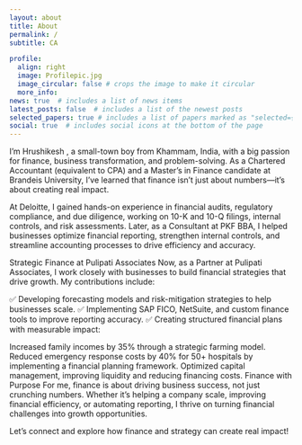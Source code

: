 ```yaml
---
layout: about
title: About
permalink: /
subtitle: CA

profile:
  align: right
  image: Profilepic.jpg
  image_circular: false # crops the image to make it circular
  more_info: 
news: true  # includes a list of news items
latest_posts: false  # includes a list of the newest posts
selected_papers: true # includes a list of papers marked as "selected={true}"
social: true  # includes social icons at the bottom of the page
---
```


I’m Hrushikesh , a small-town boy from Khammam, India, with a big passion for finance, business transformation, and problem-solving. As a Chartered Accountant (equivalent to CPA) and a Master’s in Finance candidate at Brandeis University, I’ve learned that finance isn’t just about numbers—it’s about creating real impact.

At Deloitte, I gained hands-on experience in financial audits, regulatory compliance, and due diligence, working on 10-K and 10-Q filings, internal controls, and risk assessments. Later, as a Consultant at PKF BBA, I helped businesses optimize financial reporting, strengthen internal controls, and streamline accounting processes to drive efficiency and accuracy.

Strategic Finance at Pulipati Associates
Now, as a Partner at Pulipati Associates, I work closely with businesses to build financial strategies that drive growth. My contributions include:

✅ Developing forecasting models and risk-mitigation strategies to help businesses scale.
✅ Implementing SAP FICO, NetSuite, and custom finance tools to improve reporting accuracy.
✅ Creating structured financial plans with measurable impact:

Increased family incomes by 35% through a strategic farming model.
Reduced emergency response costs by 40% for 50+ hospitals by implementing a financial planning framework.
Optimized capital management, improving liquidity and reducing financing costs.
Finance with Purpose
For me, finance is about driving business success, not just crunching numbers. Whether it’s helping a company scale, improving financial efficiency, or automating reporting, I thrive on turning financial challenges into growth opportunities.

Let’s connect and explore how finance and strategy can create real impact!